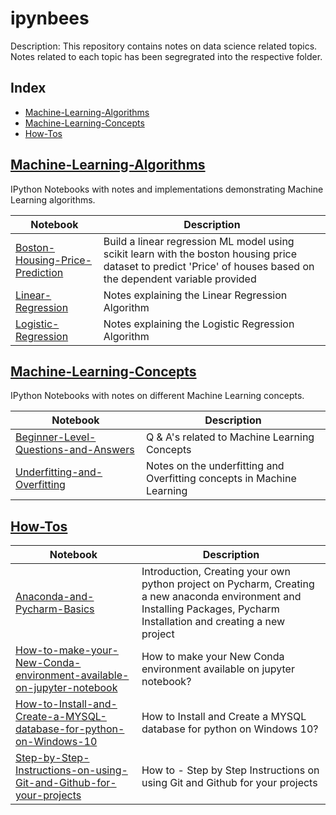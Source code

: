 # ipynbees

Description:  This repository contains notes on data science related topics. Notes related to each topic has been segregrated into the respective folder.

## Index

* [Machine-Learning-Algorithms](#Machine-Learning-Algorithms)
* [Machine-Learning-Concepts](#Machine-Learning-Concepts)
* [How-Tos](#How-Tos)

## [Machine-Learning-Algorithms](https://github.com/abhiatgith/ipynbees/tree/master/Machine%20Learning%20Algorithms)

IPython Notebooks with notes and implementations demonstrating Machine Learning algorithms.

| Notebook | Description |
|--------------------------------------------------------------------------------------------------------------|-------------------------------------------------------------------------------------------------------------------------------------------------------------------|
| [Boston-Housing-Price-Prediction](https://github.com/abhiatgith/ipynbees/blob/master/Machine%20Learning%20Algorithms/Boston_Housing_Price_Prediction_Linear_Regression_Basic_model.ipynb) | Build a linear regression ML model using scikit learn with the boston housing price dataset to predict 'Price' of houses based on the dependent variable provided |
| [Linear-Regression](https://github.com/abhiatgith/ipynbees/blob/master/Machine%20Learning%20Algorithms/Linear%20Regression.ipynb) | Notes explaining the Linear Regression Algorithm |
| [Logistic-Regression](https://github.com/abhiatgith/ipynbees/blob/master/Machine%20Learning%20Algorithms/Logistic%20Regression.ipynb) | Notes explaining the Logistic Regression Algorithm |

## [Machine-Learning-Concepts](https://github.com/abhiatgith/ipynbees/tree/master/Machine%20Learning%20Concepts)

IPython Notebooks with notes on different Machine Learning concepts.

| Notebook | Description |
|--------------------------------------------------------------------------------------------------------------|-------------------------------------------------------------------------------------------------------------------------------------------------------------------|
| [Beginner-Level-Questions-and-Answers](https://github.com/abhiatgith/ipynbees/blob/master/Machine%20Learning%20Concepts/Machine%20Learning%20-%20Beginner%20Level%20Questions%20and%20Answers.ipynb) | Q & A's related to Machine Learning Concepts |
| [Underfitting-and-Overfitting](https://github.com/abhiatgith/ipynbees/blob/master/Machine%20Learning%20Concepts/Machine%20Learning%20-%20Underfitting%20and%20Overfitting.ipynb) | Notes on the underfitting and Overfitting concepts in Machine Learning |

## [How-Tos](https://github.com/abhiatgith/ipynbees/tree/master/How%20Tos)

| Notebook | Description |
|--------------------------------------------------------------------------------------------------------------|-------------------------------------------------------------------------------------------------------------------------------------------------------------------|
| [Anaconda-and-Pycharm-Basics](https://github.com/abhiatgith/ipynbees/blob/master/How%20Tos/Anaconda%20and%20Pycharm%20Basics.ipynb) | Introduction, Creating your own python project on Pycharm, Creating a new anaconda environment and Installing Packages, Pycharm Installation and creating a new project |
| [How-to-make-your-New-Conda-environment-available-on-jupyter-notebook](https://nbviewer.jupyter.org/github/abhiatgith/ipynbees/blob/master/How%20Tos/How%20to%20make%20your%20New%20Conda%20environment%20available%20on%20jupyter%20notebook.ipynb) | How to make your New Conda environment available on jupyter notebook? |
| [How-to-Install-and-Create-a-MYSQL-database-for-python-on-Windows-10](https://github.com/abhiatgith/ipynbees/blob/master/How%20Tos/How%20to%20Install%20and%20Create%20a%20MYSQL%20database%20for%20python%20on%20Windows%2010.ipynb) | How to Install and Create a MYSQL database for python on Windows 10? |
| [Step-by-Step-Instructions-on-using-Git-and-Github-for-your-projects](https://github.com/abhiatgith/ipynbees/blob/master/How%20Tos/How%20to%20-%20GIT%20and%20GITHUB%20-%20Step%20by%20Step%20Instructions%20on%20moving%20your%20project%20to%20GitHub.ipynb) | How to - Step by Step Instructions on using Git and Github for your projects|